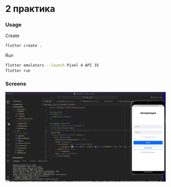 # 2 практика 

### Usage

Create

```bash
flutter create .
```

Run 

```bash
flutter emulators --launch Pixel 4 API 35
flutter run
```

### Screens

<img src="/-static/practice_2/emulator_update.png" />
